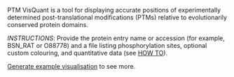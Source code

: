 PTM VisQuant is a tool for displaying accurate positions of experimentally determined post-translational modifications (PTMs) relative to evolutionarily conserved protein domains.

*INSTRUCTIONS*: Provide the protein entry name or accession (for example, BSN_RAT or O88778) and a file listing phosphorylation sites, optional custom colouring, and quantitative data (see [HOW TO](/how-to)).

[Generate example visualisation](/example) to see more.

